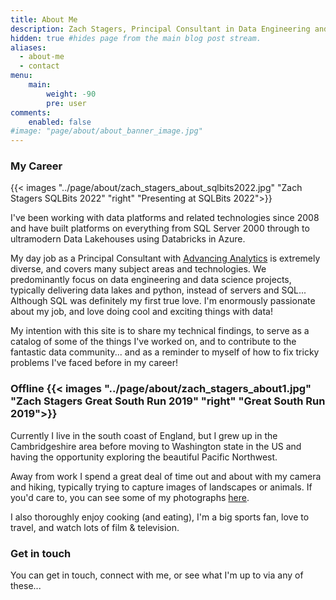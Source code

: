 ```yaml
---
title: About Me
description: Zach Stagers, Principal Consultant in Data Engineering and Analytics
hidden: true #hides page from the main blog post stream.
aliases:
  - about-me
  - contact
menu:
    main: 
        weight: -90
        pre: user
comments:
    enabled: false
#image: "page/about/about_banner_image.jpg"
---
```


### My Career 

{{< images "../page/about/zach_stagers_about_sqlbits2022.jpg" "Zach Stagers SQLBits 2022" "right" "Presenting at SQLBits 2022">}}

I've been working with data platforms and related technologies since 2008 and have built platforms on everything from SQL Server 2000 through to ultramodern Data Lakehouses using Databricks in Azure. 

My day job as a Principal Consultant with [Advancing Analytics](https://www.advancinganalytics.co.uk/) is extremely diverse, and covers many subject areas and technologies. We predominantly focus on data engineering and data science projects, typically delivering data lakes and python, instead of servers and SQL... Although SQL was definitely my first true love. I'm enormously passionate about my job, and love doing cool and exciting things with data!

My intention with this site is to share my technical findings, to serve as a catalog of some of the things I've worked on, and to contribute to the fantastic data community... and as a reminder to myself of how to fix tricky problems I've faced before in my career! 

### Offline  {{< images "../page/about/zach_stagers_about1.jpg" "Zach Stagers Great South Run 2019" "right" "Great South Run 2019">}}

Currently I live in the south coast of England, but I grew up in the Cambridgeshire area before moving to Washington state in the US and having the opportunity exploring the beautiful Pacific Northwest.

Away from work I spend a great deal of time out and about with my camera and hiking, typically trying to capture images of landscapes or animals. If you'd care to, you can see some of my photographs [here](https://www.istockphoto.com/portfolio/ZachStagers).

I also thoroughly enjoy cooking (and eating), I'm a big sports fan, love to travel, and watch lots of film & television.

### Get in touch

You can get in touch, connect with me, or see what I'm up to via any of these...